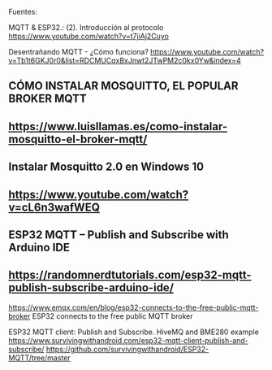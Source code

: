 
Fuentes:

MQTT & ESP32.: (2). Introducción al protocolo
https://www.youtube.com/watch?v=t7jiAj2Cuyo

Desentrañando MQTT - ¿Cómo funciona?
https://www.youtube.com/watch?v=Tb1t6GKJ0r0&list=RDCMUCqxBxJnwt2JTwPM2c0kx0Yw&index=4

## CÓMO INSTALAR MOSQUITTO, EL POPULAR BROKER MQTT
## https://www.luisllamas.es/como-instalar-mosquitto-el-broker-mqtt/

## Instalar Mosquitto 2.0 en Windows 10
## https://www.youtube.com/watch?v=cL6n3wafWEQ


## ESP32 MQTT – Publish and Subscribe with Arduino IDE
## https://randomnerdtutorials.com/esp32-mqtt-publish-subscribe-arduino-ide/

https://www.emqx.com/en/blog/esp32-connects-to-the-free-public-mqtt-broker
ESP32 connects to the free public MQTT broker

ESP32 MQTT client: Publish and Subscribe. HiveMQ and BME280 example
https://www.survivingwithandroid.com/esp32-mqtt-client-publish-and-subscribe/
https://github.com/survivingwithandroid/ESP32-MQTT/tree/master
